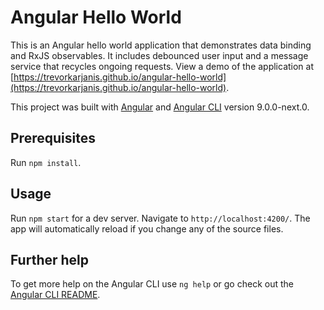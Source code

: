 # Angular Hello World

This is an Angular hello world application that demonstrates data binding and RxJS observables. It includes debounced user input and a message service that recycles ongoing requests. View a demo of the application at [https://trevorkarjanis.github.io/angular-hello-world](https://trevorkarjanis.github.io/angular-hello-world).

This project was built with [Angular](https://angular.io/) and [Angular CLI](https://github.com/angular/angular-cli) version 9.0.0-next.0.

## Prerequisites

Run `npm install`.

## Usage

Run `npm start` for a dev server. Navigate to `http://localhost:4200/`. The app will automatically reload if you change any of the source files.

## Further help

To get more help on the Angular CLI use `ng help` or go check out the [Angular CLI README](https://github.com/angular/angular-cli/blob/master/README.md).
